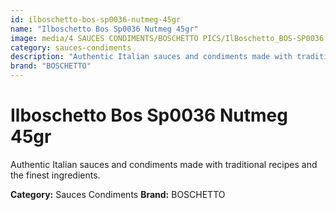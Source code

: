 ```yaml
---
id: ilboschetto-bos-sp0036-nutmeg-45gr
name: "Ilboschetto Bos Sp0036 Nutmeg 45gr"
image: media/4 SAUCES CONDIMENTS/BOSCHETTO PICS/IlBoschetto_BOS-SP0036 Nutmeg 45gr.png
category: sauces-condiments
description: "Authentic Italian sauces and condiments made with traditional recipes and the finest ingredients."
brand: "BOSCHETTO"
---
```


# Ilboschetto Bos Sp0036 Nutmeg 45gr

Authentic Italian sauces and condiments made with traditional recipes and the finest ingredients.

**Category:** Sauces Condiments
**Brand:** BOSCHETTO

